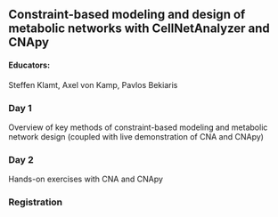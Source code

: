 ## Constraint-based modeling and design of metabolic networks with CellNetAnalyzer and CNApy

#### Educators: 
Steffen Klamt, Axel von Kamp, Pavlos Bekiaris

### Day 1
Overview of key methods of constraint-based modeling and metabolic network design (coupled with live demonstration of CNA and CNApy)

### Day 2
Hands-on exercises with CNA and CNApy

### Registration

